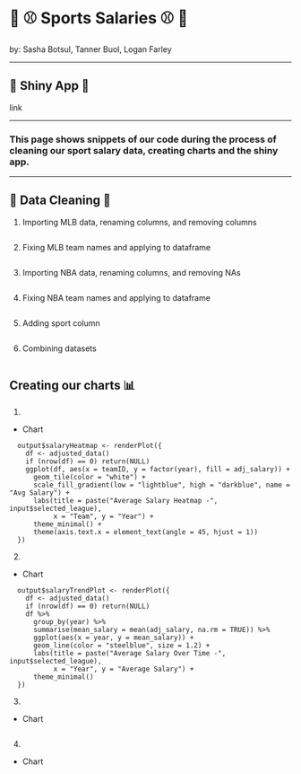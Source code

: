 # 🏀 ⚾ Sports Salaries ⚾ 🏀
<p> by: Sasha Botsul, Tanner Buol, Logan Farley </p>

---
## 🎉 Shiny App 🎉
link

---

### This page shows snippets of our code during the process of cleaning our sport salary data, creating charts and the shiny app.

---
## 🫧 Data Cleaning 🫧
1. Importing MLB data, renaming columns, and removing columns
```
```

2. Fixing MLB team names and applying to dataframe
```
```

3. Importing NBA data, renaming columns, and removing NAs
```
```

4. Fixing NBA team names and applying to dataframe
```
```

5. Adding sport column
```
```

6. Combining datasets
```
```

## Creating our charts 📊
1.
- Chart
```  #Salary Heat Map
  output$salaryHeatmap <- renderPlot({
    df <- adjusted_data()
    if (nrow(df) == 0) return(NULL)
    ggplot(df, aes(x = teamID, y = factor(year), fill = adj_salary)) +
      geom_tile(color = "white") +
      scale_fill_gradient(low = "lightblue", high = "darkblue", name = "Avg Salary") +
      labs(title = paste("Average Salary Heatmap -", input$selected_league),
           x = "Team", y = "Year") +
      theme_minimal() +
      theme(axis.text.x = element_text(angle = 45, hjust = 1))
  })
```

2.
- Chart
```  #Salary Trend Plot
  output$salaryTrendPlot <- renderPlot({
    df <- adjusted_data()
    if (nrow(df) == 0) return(NULL)
    df %>%
      group_by(year) %>%
      summarise(mean_salary = mean(adj_salary, na.rm = TRUE)) %>%
      ggplot(aes(x = year, y = mean_salary)) +
      geom_line(color = "steelblue", size = 1.2) +
      labs(title = paste("Average Salary Over Time -", input$selected_league),
           x = "Year", y = "Average Salary") +
      theme_minimal()
  })
```

3.
- Chart
```
```

4.
- Chart
```
```
